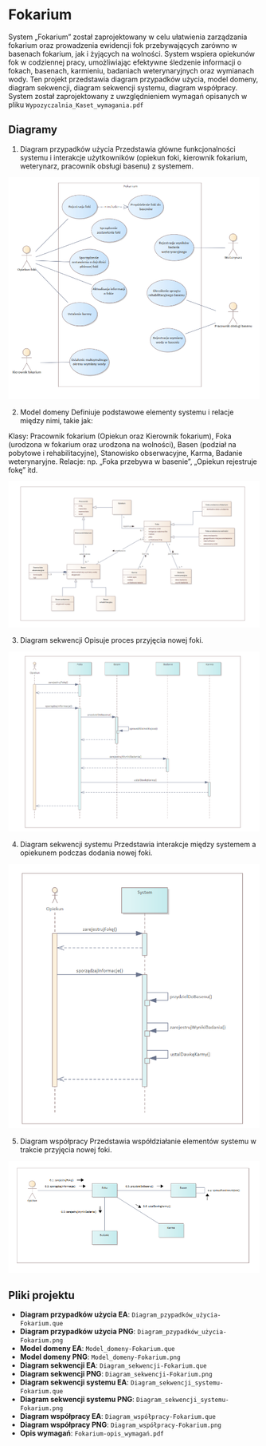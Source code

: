 # Fokarium

System „Fokarium” został zaprojektowany w celu ułatwienia zarządzania fokarium oraz prowadzenia ewidencji fok przebywających zarówno w basenach fokarium, jak i żyjących na wolności. System wspiera opiekunów fok w codziennej pracy, umożliwiając efektywne śledzenie informacji o fokach, basenach, karmieniu, badaniach weterynaryjnych oraz wymianach wody. Ten projekt przedstawia diagram przypadków użycia, model domeny, diagram sekwencji, diagram sekwencji systemu, diagram współpracy. 
System został zaprojektowany z uwzględnieniem wymagań opisanych w pliku `Wypozyczalnia_Kaset_wymagania.pdf`

## Diagramy

1. Diagram przypadków użycia
Przedstawia główne funkcjonalności systemu i interakcje użytkowników (opiekun foki, kierownik fokarium, weterynarz, pracownik obsługi basenu) z systemem.

![Diagram przypadków użycia](Diagram_pzypadków_użycia-Fokarium.png)

2. Model domeny
Definiuje podstawowe elementy systemu i relacje między nimi, takie jak:

Klasy: Pracownik fokarium (Opiekun oraz Kierownik fokarium), Foka (urodzona w fokarium oraz urodzona na wolności), Basen (podział na pobytowe i rehabilitacyjne), Stanowisko obserwacyjne, Karma, Badanie weterynaryjne.
Relacje: np. „Foka przebywa w basenie”, „Opiekun rejestruje fokę” itd.

![Model domeny](Model_domeny-Fokarium.png)

3. Diagram sekwencji
Opisuje proces przyjęcia nowej foki.

![Diagram sekwencji](Diagram_sekwencji-Fokarium.png)

4. Diagram sekwencji systemu
Przedstawia interakcje między systemem a opiekunem podczas dodania nowej foki.

![Diagram sekwencji systemu](Diagram_sekwencji_systemu-Fokarium.png)

5. Diagram współpracy
Przedstawia współdziałanie elementów systemu w trakcie przyjęcia nowej foki.

![Diagram współpracy](Diagram_współpracy-Fokarium.png)

## Pliki projektu

- **Diagram przypadków użycia EA**: `Diagram_pzypadków_użycia-Fokarium.que`
- **Diagram przypadków użycia PNG**: `Diagram_pzypadków_użycia-Fokarium.png`
- **Model domeny EA**: `Model_domeny-Fokarium.que`
- **Model domeny PNG**: `Model_domeny-Fokarium.png`
- **Diagram sekwencji EA**: `Diagram_sekwencji-Fokarium.que`
- **Diagram sekwencji PNG**: `Diagram_sekwencji-Fokarium.png`
- **Diagram sekwencji systemu EA**: `Diagram_sekwencji_systemu-Fokarium.que`
- **Diagram sekwencji systemu PNG**: `Diagram_sekwencji_systemu-Fokarium.png`
- **Diagram współpracy EA**: `Diagram_współpracy-Fokarium.que`
- **Diagram współpracy PNG**: `Diagram_współpracy-Fokarium.png`
- **Opis wymagań**: `Fokarium-opis_wymagań.pdf`
